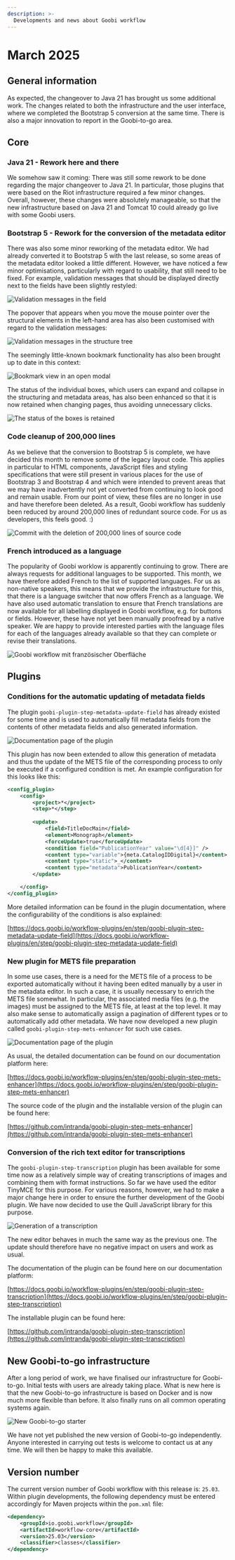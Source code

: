 ```yaml
---
description: >-
  Developments and news about Goobi workflow
---
```


# March 2025

## General information
As expected, the changeover to Java 21 has brought us some additional work. The changes related to both the infrastructure and the user interface, where we completed the Bootstrap 5 conversion at the same time. There is also a major innovation to report in the Goobi-to-go area.


## Core

### Java 21 - Rework here and there
We somehow saw it coming: There was still some rework to be done regarding the major changeover to Java 21. In particular, those plugins that were based on the Riot infrastructure required a few minor changes. Overall, however, these changes were absolutely manageable, so that the new infrastructure based on Java 21 and Tomcat 10 could already go live with some Goobi users.


### Bootstrap 5 - Rework for the conversion of the metadata editor
There was also some minor reworking of the metadata editor. We had already converted it to Bootstrap 5 with the last release, so some areas of the metadata editor looked a little different. However, we have noticed a few minor optimisations, particularly with regard to usability, that still need to be fixed. For example, validation messages that should be displayed directly next to the fields have been slightly restyled:

![Validation messages in the field](202503_validation_field_en.png)

The popover that appears when you move the mouse pointer over the structural elements in the left-hand area has also been customised with regard to the validation messages:

![Validation messages in the structure tree](202503_validation_tree_en.png)

The seemingly little-known bookmark functionality has also been brought up to date in this context:

![Bookmark view in an open modal](202503_bookmarks_en.png)

The status of the individual boxes, which users can expand and collapse in the structuring and metadata areas, has also been enhanced so that it is now retained when changing pages, thus avoiding unnecessary clicks.

![The status of the boxes is retained](202503_boxes_en.png) 


### Code cleanup of 200,000 lines
As we believe that the conversion to Bootstrap 5 is complete, we have decided this month to remove some of the legacy layout code. This applies in particular to HTML components, JavaScript files and styling specifications that were still present in various places for the use of Bootstrap 3 and Bootstrap 4 and which were intended to prevent areas that we may have inadvertently not yet converted from continuing to look good and remain usable. From our point of view, these files are no longer in use and have therefore been deleted. As a result, Goobi workflow has suddenly been reduced by around 200,000 lines of redundant source code. For us as developers, this feels good. :)

![Commit with the deletion of 200,000 lines of source code](202503_code_cleanup.png)


### French introduced as a language
The popularity of Goobi worklow is apparently continuing to grow. There are always requests for additional languages to be supported. This month, we have therefore added French to the list of supported languages. For us as non-native speakers, this means that we provide the infrastructure for this, that there is a language switcher that now offers French as a language. We have also used automatic translation to ensure that French translations are now available for all labelling displayed in Goobi workflow, e.g. for buttons or fields. However, these have not yet been manually proofread by a native speaker. We are happy to provide interested parties with the language files for each of the languages already available so that they can complete or revise their translations.

![Goobi workflow mit französischer Oberfläche](202503_french.png)


## Plugins

### Conditions for the automatic updating of metadata fields
The plugin `goobi-plugin-step-metadata-update-field` has already existed for some time and is used to automatically fill metadata fields from the contents of other metadata fields and also generated information. 

![Documentation page of the plugin](202503_update_field_en.png)

This plugin has now been extended to allow this generation of metadata and thus the update of the METS file of the corresponding process to only be executed if a configured condition is met. An example configuration for this looks like this:

```xml
<config_plugin>
    <config>
		<project>*</project>
		<step>*</step>
        
        <update>
			<field>TitleDocMain</field>
			<element>Monograph</element>
			<forceUpdate>true</forceUpdate>
            <condition field="PublicationYear" value="\d[4}]" />
    		<content type="variable">{meta.CatalogIDDigital}</content>
			<content type="static">_</content>
            <content type="metadata">PublicationYear</content>
		</update>

	</config>
</config_plugin>
```

More detailed information can be found in the plugin documentation, where the configurability of the conditions is also explained:

[https://docs.goobi.io/workflow-plugins/en/step/goobi-plugin-step-metadata-update-field](https://docs.goobi.io/workflow-plugins/en/step/goobi-plugin-step-metadata-update-field)


### New plugin for METS file preparation
In some use cases, there is a need for the METS file of a process to be exported automatically without it having been edited manually by a user in the metadata editor. In such a case, it is usually necessary to enrich the METS file somewhat. In particular, the associated media files (e.g. the images) must be assigned to the METS file, at least at the top level. It may also make sense to automatically assign a pagination of different types or to automatically add other metadata. We have now developed a new plugin called `goobi-plugin-step-mets-enhancer` for such use cases.

![Documentation page of the plugin](202503_mets_enhancer_en.png)

As usual, the detailed documentation can be found on our documentation platform here:

[https://docs.goobi.io/workflow-plugins/en/step/goobi-plugin-step-mets-enhancer](https://docs.goobi.io/workflow-plugins/en/step/goobi-plugin-step-mets-enhancer)

The source code of the plugin and the installable version of the plugin can be found here:

[https://github.com/intranda/goobi-plugin-step-mets-enhancer](https://github.com/intranda/goobi-plugin-step-mets-enhancer)


### Conversion of the rich text editor for transcriptions
The `goobi-plugin-step-transcription` plugin has been available for some time now as a relatively simple way of creating transcriptions of images and combining them with format instructions. So far we have used the editor TinyMCE for this purpose. For various reasons, however, we had to make a major change here in order to ensure the further development of the Goobi plugin. We have now decided to use the Quill JavaScript library for this purpose. 

![Generation of a transcription](202503_transcription_en.png)

The new editor behaves in much the same way as the previous one. The update should therefore have no negative impact on users and work as usual.

The documentation of the plugin can be found here on our documentation platform:

[https://docs.goobi.io/workflow-plugins/en/step/goobi-plugin-step-transcription](https://docs.goobi.io/workflow-plugins/en/step/goobi-plugin-step-transcription)

The installable plugin can be found here:  

[https://github.com/intranda/goobi-plugin-step-transcription](https://github.com/intranda/goobi-plugin-step-transcription)


## New Goobi-to-go infrastructure
After a long period of work, we have finalised our infrastructure for Goobi-to-go. Initial tests with users are already taking place. What is new here is that the new Goobi-to-go infrastructure is based on Docker and is now much more flexible than before. It also finally runs on all common operating systems again.

![New Goobi-to-go starter](202503_goobi_to_go.png)

We have not yet published the new version of Goobi-to-go independently. Anyone interested in carrying out tests is welcome to contact us at any time. We will then be happy to make this available.


## Version number
The current version number of Goobi workflow with this release is: `25.03`. Within plugin developments, the following dependency must be entered accordingly for Maven projects within the `pom.xml` file:

```xml
<dependency>
    <groupId>io.goobi.workflow</groupId>
    <artifactId>workflow-core</artifactId>
    <version>25.03</version>
    <classifier>classes</classifier>
</dependency>
```